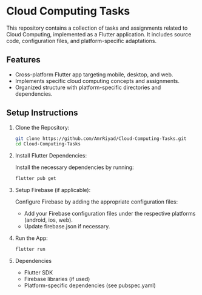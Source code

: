 # Cloud Computing Tasks

This repository contains a collection of tasks and assignments related to Cloud Computing, implemented as a Flutter application. It includes source code, configuration files, and platform-specific adaptations.

## Features

- Cross-platform Flutter app targeting mobile, desktop, and web.
- Implements specific cloud computing concepts and assignments.
- Organized structure with platform-specific directories and dependencies.

## Setup Instructions

1. Clone the Repository:
   ```bash
   git clone https://github.com/AmrRiyad/Cloud-Computing-Tasks.git
   cd Cloud-Computing-Tasks

2. Install Flutter Dependencies:

   Install the necessary dependencies by running:
   ```bash
   flutter pub get

3. Setup Firebase (if applicable):

     Configure Firebase by adding the appropriate configuration files:

   - Add your Firebase configuration files under the respective platforms (android, ios, web).
   - Update firebase.json if necessary.

4. Run the App:
   ```bash
   flutter run

5. Dependencies
   - Flutter SDK
   - Firebase libraries (if used)
   - Platform-specific dependencies (see pubspec.yaml)